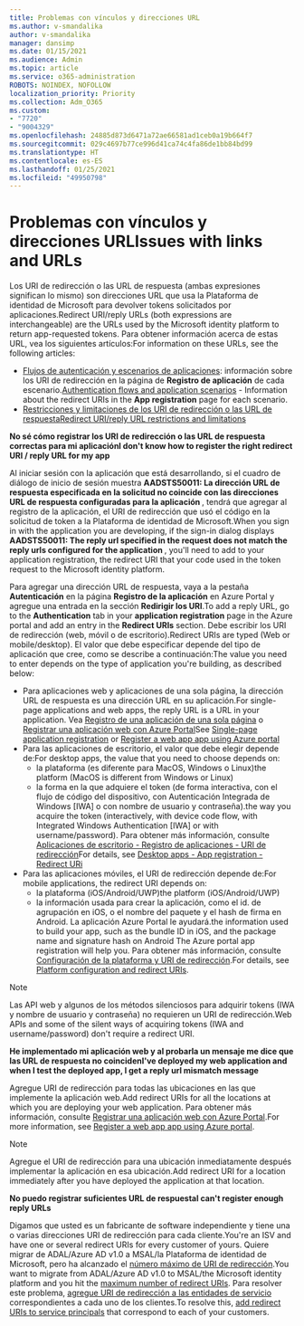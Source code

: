 ```yaml
---
title: Problemas con vínculos y direcciones URL
ms.author: v-smandalika
author: v-smandalika
manager: dansimp
ms.date: 01/15/2021
ms.audience: Admin
ms.topic: article
ms.service: o365-administration
ROBOTS: NOINDEX, NOFOLLOW
localization_priority: Priority
ms.collection: Adm_O365
ms.custom:
- "7720"
- "9004329"
ms.openlocfilehash: 24885d873d6471a72ae66581ad1ceb0a19b664f7
ms.sourcegitcommit: 029c4697b77ce996d41ca74c4fa86de1bb84bd99
ms.translationtype: HT
ms.contentlocale: es-ES
ms.lasthandoff: 01/25/2021
ms.locfileid: "49950798"
---
```

# <a name="issues-with-links-and-urls"></a><span data-ttu-id="134f6-102">Problemas con vínculos y direcciones URL</span><span class="sxs-lookup"><span data-stu-id="134f6-102">Issues with links and URLs</span></span>

<span data-ttu-id="134f6-103">Los URI de redirección o las URL de respuesta (ambas expresiones significan lo mismo) son direcciones URL que usa la Plataforma de identidad de Microsoft para devolver tokens solicitados por aplicaciones.</span><span class="sxs-lookup"><span data-stu-id="134f6-103">Redirect URI/reply URLs (both expressions are interchangeable) are the URLs used by the Microsoft identity platform to return app-requested tokens.</span></span> <span data-ttu-id="134f6-104">Para obtener información acerca de estas URL, vea los siguientes artículos:</span><span class="sxs-lookup"><span data-stu-id="134f6-104">For information on these URLs, see the following articles:</span></span>

- <span data-ttu-id="134f6-105">[Flujos de autenticación y escenarios de aplicaciones](https://docs.microsoft.com/azure/active-directory/develop/authentication-flows-app-scenarios): información sobre los URI de redirección en la página de **Registro de aplicación** de cada escenario.</span><span class="sxs-lookup"><span data-stu-id="134f6-105">[Authentication flows and application scenarios](https://docs.microsoft.com/azure/active-directory/develop/authentication-flows-app-scenarios) - Information about the redirect URIs in the **App registration** page for each scenario.</span></span>
- [<span data-ttu-id="134f6-106">Restricciones y limitaciones de los URI de redirección o las URL de respuesta</span><span class="sxs-lookup"><span data-stu-id="134f6-106">Redirect URI/reply URL restrictions and limitations</span></span>](https://docs.microsoft.com/azure/active-directory/develop/reply-url)

<span data-ttu-id="134f6-107">**No sé cómo registrar los URI de redirección o las URL de respuesta correctas para mi aplicación**</span><span class="sxs-lookup"><span data-stu-id="134f6-107">**I don't know how to register the right redirect URI / reply URL for my app**</span></span>

<span data-ttu-id="134f6-108">Al iniciar sesión con la aplicación que está desarrollando, si el cuadro de diálogo de inicio de sesión muestra **AADSTS50011: La dirección URL de respuesta especificada en la solicitud no coincide con las direcciones URL de respuesta configuradas para la aplicación <your app ID>**, tendrá que agregar al registro de la aplicación, el URI de redirección que usó el código en la solicitud de token a la Plataforma de identidad de Microsoft.</span><span class="sxs-lookup"><span data-stu-id="134f6-108">When you sign in with the application you are developing, if the sign-in dialog displays **AADSTS50011: The reply url specified in the request does not match the reply urls configured for the application <your app ID>**, you'll need to add to your application registration, the redirect URI that your code used in the token request to the Microsoft identity platform.</span></span>

<span data-ttu-id="134f6-109">Para agregar una dirección URL de respuesta, vaya a la pestaña **Autenticación** en la página **Registro de la aplicación** en Azure Portal y agregue una entrada en la sección **Redirigir los URI**.</span><span class="sxs-lookup"><span data-stu-id="134f6-109">To add a reply URL, go to the **Authentication** tab in your **application registration** page in the Azure portal and add an entry in the **Redirect URIs** section.</span></span> <span data-ttu-id="134f6-110">Debe escribir los URI de redirección (web, móvil o de escritorio).</span><span class="sxs-lookup"><span data-stu-id="134f6-110">Redirect URIs are typed (Web or mobile/desktop).</span></span> <span data-ttu-id="134f6-111">El valor que debe especificar depende del tipo de aplicación que cree, como se describe a continuación:</span><span class="sxs-lookup"><span data-stu-id="134f6-111">The value you need to enter depends on the type of application you're building, as described below:</span></span>

- <span data-ttu-id="134f6-112">Para aplicaciones web y aplicaciones de una sola página, la dirección URL de respuesta es una dirección URL en su aplicación.</span><span class="sxs-lookup"><span data-stu-id="134f6-112">For single-page applications and web apps, the reply URL is a URL in your application.</span></span> <span data-ttu-id="134f6-113">Vea [Registro de una aplicación de una sola página](https://docs.microsoft.com/azure/active-directory/develop/scenario-spa-app-registration#register-a-redirect-uri) o [Registrar una aplicación web con Azure Portal](https://docs.microsoft.com/azure/active-directory/develop/scenario-web-app-sign-user-app-registration?tabs=aspnetcore#register-an-app-using-azure-portal)</span><span class="sxs-lookup"><span data-stu-id="134f6-113">See [Single-page application registration](https://docs.microsoft.com/azure/active-directory/develop/scenario-spa-app-registration#register-a-redirect-uri) or [Register a web app app using Azure portal](https://docs.microsoft.com/azure/active-directory/develop/scenario-web-app-sign-user-app-registration?tabs=aspnetcore#register-an-app-using-azure-portal)</span></span>
- <span data-ttu-id="134f6-114">Para las aplicaciones de escritorio, el valor que debe elegir depende de:</span><span class="sxs-lookup"><span data-stu-id="134f6-114">For desktop apps, the value that you need to choose depends on:</span></span>
    - <span data-ttu-id="134f6-115">la plataforma (es diferente para MacOS, Windows o Linux)</span><span class="sxs-lookup"><span data-stu-id="134f6-115">the platform (MacOS is different from Windows or Linux)</span></span>
    - <span data-ttu-id="134f6-116">la forma en la que adquiere el token (de forma interactiva, con el flujo de código del dispositivo, con Autenticación Integrada de Windows [IWA] o con nombre de usuario y contraseña).</span><span class="sxs-lookup"><span data-stu-id="134f6-116">the way you acquire the token (interactively, with device code flow, with Integrated Windows Authentication [IWA] or with username/password).</span></span>
    <span data-ttu-id="134f6-117">Para obtener más información, consulte [Aplicaciones de escritorio - Registro de aplicaciones - URI de redirección](https://docs.microsoft.com/azure/active-directory/develop/scenario-desktop-app-registration#redirect-uris)</span><span class="sxs-lookup"><span data-stu-id="134f6-117">For details, see [Desktop apps - App registration - Redirect URi](https://docs.microsoft.com/azure/active-directory/develop/scenario-desktop-app-registration#redirect-uris)</span></span>
- <span data-ttu-id="134f6-118">Para las aplicaciones móviles, el URI de redirección depende de:</span><span class="sxs-lookup"><span data-stu-id="134f6-118">For mobile applications, the redirect URI depends on:</span></span>
    - <span data-ttu-id="134f6-119">la plataforma (iOS/Android/UWP)</span><span class="sxs-lookup"><span data-stu-id="134f6-119">the platform (iOS/Android/UWP)</span></span>
    - <span data-ttu-id="134f6-120">la información usada para crear la aplicación, como el id. de agrupación en iOS, o el nombre del paquete y el hash de firma en Android. La aplicación Azure Portal le ayudará.</span><span class="sxs-lookup"><span data-stu-id="134f6-120">the information used to build your app, such as the bundle ID in iOS, and the package name and signature hash on Android The Azure portal app registration will help you.</span></span> <span data-ttu-id="134f6-121">Para obtener más información, consulte [Configuración de la plataforma y URI de redirección](https://docs.microsoft.com/azure/active-directory/develop/scenario-mobile-app-registration#platform-configuration-and-redirect-uris).</span><span class="sxs-lookup"><span data-stu-id="134f6-121">For details, see [Platform configuration and redirect URIs](https://docs.microsoft.com/azure/active-directory/develop/scenario-mobile-app-registration#platform-configuration-and-redirect-uris).</span></span>

> [!NOTE]
> <span data-ttu-id="134f6-122">Las API web y algunos de los métodos silenciosos para adquirir tokens (IWA y nombre de usuario y contraseña) no requieren un URI de redirección.</span><span class="sxs-lookup"><span data-stu-id="134f6-122">Web APIs and some of the silent ways of acquiring tokens (IWA and username/password) don't require a redirect URI.</span></span>

<span data-ttu-id="134f6-123">**He implementado mi aplicación web y al probarla un mensaje me dice que las URL de respuesta no coinciden**</span><span class="sxs-lookup"><span data-stu-id="134f6-123">**I've deployed my web application and when I test the deployed app, I get a reply url mismatch message**</span></span>

<span data-ttu-id="134f6-124">Agregue URI de redirección para todas las ubicaciones en las que implemente la aplicación web.</span><span class="sxs-lookup"><span data-stu-id="134f6-124">Add redirect URIs for all the locations at which you are deploying your web application.</span></span> <span data-ttu-id="134f6-125">Para obtener más información, consulte [Registrar una aplicación web con Azure Portal](https://docs.microsoft.com/azure/active-directory/develop/scenario-web-app-sign-user-app-registration).</span><span class="sxs-lookup"><span data-stu-id="134f6-125">For more information, see [Register a web app app using Azure portal](https://docs.microsoft.com/azure/active-directory/develop/scenario-web-app-sign-user-app-registration).</span></span>

> [!NOTE]
> <span data-ttu-id="134f6-126">Agregue el URI de redirección para una ubicación inmediatamente después implementar la aplicación en esa ubicación.</span><span class="sxs-lookup"><span data-stu-id="134f6-126">Add redirect URI for a location immediately after you have deployed the application at that location.</span></span>

<span data-ttu-id="134f6-127">**No puedo registrar suficientes URL de respuesta**</span><span class="sxs-lookup"><span data-stu-id="134f6-127">**I can't register enough reply URLs**</span></span>

<span data-ttu-id="134f6-128">Digamos que usted es un fabricante de software independiente y tiene una o varias direcciones URI de redirección para cada cliente.</span><span class="sxs-lookup"><span data-stu-id="134f6-128">You're an ISV and have one or several redirect URIs for every customer of yours.</span></span> <span data-ttu-id="134f6-129">Quiere migrar de ADAL/Azure AD v1.0 a MSAL/la Plataforma de identidad de Microsoft, pero ha alcanzado el [número máximo de URI de redirección](https://docs.microsoft.com/azure/active-directory/develop/reply-url#maximum-number-of-redirect-uris).</span><span class="sxs-lookup"><span data-stu-id="134f6-129">You want to migrate from ADAL/Azure AD v1.0 to MSAL/the Microsoft identity platform and you hit the [maximum number of redirect URIs](https://docs.microsoft.com/azure/active-directory/develop/reply-url#maximum-number-of-redirect-uris).</span></span> <span data-ttu-id="134f6-130">Para resolver este problema, [agregue URI de redirección a las entidades de servicio](https://docs.microsoft.com/azure/active-directory/develop/reply-url#add-redirect-uris-to-service-principals) correspondientes a cada uno de los clientes.</span><span class="sxs-lookup"><span data-stu-id="134f6-130">To resolve this, [add redirect URIs to service principals](https://docs.microsoft.com/azure/active-directory/develop/reply-url#add-redirect-uris-to-service-principals) that correspond to each of your customers.</span></span>

